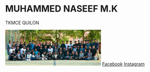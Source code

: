 <html>
<body>

<h1>MUHAMMED NASEEF M.K</h1>

<p>TKMCE QUILON</p>

<img src="class.jpg" alt="Mountain View" style="width:304px;height:600">
<a href="https://www.facebook.com/muhammed.naseef.585">Facebook</a>
<a href="https://instagram.com/NASEEF_MK">Instagram</a>


</body>
</html>
